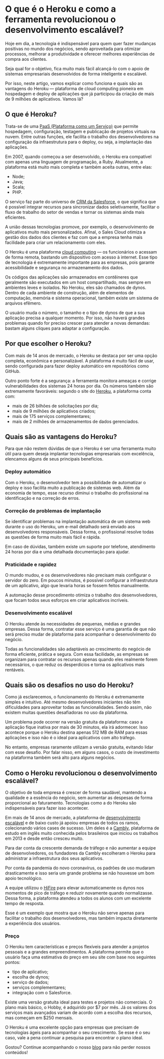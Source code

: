 # O que é o Heroku e como a ferramenta revolucionou o desenvolvimento escalável?

Hoje em dia, a tecnologia é indispensável para quem quer fazer mudanças positivas no mundo dos negócios, sendo aproveitada para otimizar processos, melhorar a produtividade e oferecer melhores experiências de compra aos clientes.

Seja qual for o objetivo, fica muito mais fácil alcançá-lo com o apoio de sistemas empresariais desenvolvidos de forma inteligente e escalável.

Por isso, neste artigo, vamos explicar como funciona e quais são as vantagens do Heroku — plataforma de cloud computing pioneira em hospedagem e deploy de aplicações que já participou da criação de mais de 9 milhões de aplicativos. Vamos lá?

## O que é Heroku?

Trata-se de uma [PaaS (Plataforma como um Serviço)](https://imaginedone.com.br/blog/inovacao-e-tecnologia/iaas-paas-e-saas-aprenda-mais/) que permite hospedagem, configuração, testagem e publicação de projetos virtuais na nuvem. Entre outras funções, ele facilita o trabalho dos desenvolvedores na configuração da infraestrutura para o deploy, ou seja, a implantação das aplicações.

Em 2007, quando começou a ser desenvolvido, o Heroku era compatível com apenas uma linguagem de programação, a Ruby. Atualmente, a plataforma está muito mais completa e também aceita outras, entre elas:

- Node;
- Java;
- Scala;
- PHP.

O serviço faz parte do universo de [CRM da Salesforce](https://imaginedone.com.br/blog/salesforce/sales-cloud/), o que significa que é possível integrar recursos para sincronizar dados seletivamente, facilitar o fluxo de trabalho do setor de vendas e tornar os sistemas ainda mais eficientes.

A união dessas tecnologias promove, por exemplo, o desenvolvimento de aplicativos muito mais personalizados. Afinal, o Sales Cloud otimiza a gestão dos dados dos clientes e faz com que a empresa tenha mais facilidade para criar um relacionamento com eles.

O Heroku é uma plataforma [cloud computing](https://imaginedone.com.br/blog/inovacao-e-tecnologia/cloud-computing/) — os funcionários o acessam de forma remota, bastando um dispositivo com acesso à internet. Esse tipo de tecnologia é extremamente importante para as empresas, pois garante acessibilidade e segurança no armazenamento dos dados.

Os códigos das aplicações são armazenados em contêineres que geralmente são executados em um host compartilhado, mas sempre em ambientes leves e isolados. No Heroku, eles são chamados de dynos. Dentro de cada ambiente de construção, além de elementos de computação, memória e sistema operacional, também existe um sistema de arquivos efêmero.

O usuário muda o número, o tamanho e o tipo de dynos de que a sua aplicação precisa a qualquer momento. Por isso, não haverá grandes problemas quando for preciso crescer para atender a novas demandas: bastam alguns cliques para adaptar a configuração.

## Por que escolher o Heroku?

Com mais de 14 anos de mercado, o Heroku se destaca por ser uma opção completa, econômica e personalizável. A plataforma é muito fácil de usar, sendo configurada para fazer deploy automático em repositórios como GitHub.

Outro ponto forte é a segurança: a ferramenta monitora ameaças e corrige vulnerabilidades dos sistemas 24 horas por dia. Os números também são extremamente favoráveis: segundo o site do [Heroku](https://www.heroku.com/what), a plataforma conta com:

- mais de 26 bilhões de solicitações por dia;
- mais de 9 milhões de aplicativos criados;
- mais de 175 serviços complementares;
- mais de 2 milhões de armazenamentos de dados gerenciados.

## Quais são as vantagens do Heroku?

Para que não restem dúvidas de que o Heroku é ser uma ferramenta muito útil para quem deseja implantar tecnologias empresariais com excelência, elencamos alguns de seus principais benefícios.

### Deploy automático

Com o Heroku, o desenvolvedor tem a possibilidade de automatizar o deploy e isso facilita muito a publicação de sistemas web. Além da economia de tempo, esse recurso diminui o trabalho do profissional na identificação e na correção de erros. 

### Correção de problemas de implantação

Se identificar problemas na implantação automática de um sistema web durante o uso do Heroku, um e-mail detalhado será enviado aos desenvolvedores responsáveis. Dessa forma, o profissional resolve todas as questões de forma muito mais fácil e rápida.

Em caso de dúvidas, também existe um suporte por telefone, atendimento 24 horas por dia e uma detalhada documentação para ajudar.

### Praticidade e rapidez

O mundo mudou, e os desenvolvedores não precisam mais configurar o servidor do zero. Em poucos minutos, é possível configurar a infraestrutura de um aplicativo, algo que levaria horas se fossem feitos manualmente.

A automação desse procedimento otimiza o trabalho dos desenvolvedores, que focam todos seus esforços em criar aplicativos incríveis.

### Desenvolvimento escalável

O Heroku atende às necessidades de pequenas, médias e grandes empresas. Dessa forma, contratar esse serviço é uma garantia de que não será preciso mudar de plataforma para acompanhar o desenvolvimento do negócio.

Todas as funcionalidades são adaptáveis ao crescimento do negócio de forma eficiente, prática e segura. Com essa facilidade, as empresas se organizam para contratar os recursos apenas quando eles realmente forem necessários, o que reduz os desperdícios e torna os aplicativos mais rentáveis.

## Quais são os desafios no uso do Heroku?

Como já esclarecemos, o funcionamento do Heroku é extremamente simples e intuitivo. Até mesmo desenvolvedores iniciantes não têm dificuldades para aproveitar todas as funcionalidades. Sendo assim, não existem muitas questões desafiadoras no uso da plataforma.

Um problema pode ocorrer na versão gratuita da plataforma: caso a aplicação fique inativa por mais de 30 minutos, ela irá adormecer. Isso acontece porque o Heroku destina apenas 512 MB de RAM para essas aplicações e isso não é o ideal para aplicativos com alto tráfego.

No entanto, empresas raramente utilizam a versão gratuita, evitando lidar com esse desafio. Por falar nisso, em alguns casos, o custo de investimento na plataforma também será alto para alguns negócios.

## Como o Heroku revolucionou o desenvolvimento escalável?

O objetivo de toda empresa é crescer de forma saudável, mantendo a qualidade e a essência do negócio, sem aumentar as despesas de forma proporcional ao faturamento. Tecnologias como a do Heroku são indispensáveis para fazer isso acontecer.

Em mais de 14 anos de mercado, a plataforma de [desenvolvimento escalável](https://imaginedone.com.br/blog/inovacao-e-tecnologia/paas-saas-negocios-escalaveis/) e de baixo custo já apoiou empresas de todos os ramos, colecionando vários cases de sucesso. Um deles é a [Cambly](https://www.cambly.com/english?lang=pt), plataforma de estudo em inglês muito conhecida pelos brasileiros que iniciou os trabalhos em 2013 e desde então cresceu muito.

Para dar conta da crescente demanda de tráfego e não aumentar a equipe de desenvolvedores, os fundadores da Cambly escolheram o Heroku para administrar a infraestrutura dos seus aplicativos.

Por conta da pandemia do novo coronavírus, os padrões de uso mudaram drasticamente e isso seria um grande problema se não houvesse um bom apoio tecnológico.

A equipe utilizou o [HiFire](https://www.hirefire.io/) para elevar automaticamente os dynos nos momentos de pico de tráfego e reduzir novamente quando normalizasse. Dessa forma, a plataforma atendeu a todos os alunos com um excelente tempo de resposta.

Esse é um exemplo que mostra que o Heroku não serve apenas para facilitar o trabalho dos desenvolvedores, mas também impacta diretamente a experiência dos usuários.

### Preço

O Heroku tem características e preços flexíveis para atender a projetos pessoais e a grandes empreendimentos. A plataforma permite que o usuário faça uma estimativa do preço em seu site com base nos seguintes pontos:

- tipo de aplicativo;
- escolha de dynos;
- serviço de dados;
- serviços complementares;
- integração com o Salesforce.

Existe uma versão gratuita ideal para testes e projetos não comerciais. O plano mais básico, o Hobby, é adquirido por $7 por mês. Já os valores dos serviços mais avançados variam de acordo com a escolha dos recursos, mas começam em $250 mensais.

O Heroku é uma excelente opção para empresas que precisam de tecnologias ágeis para acompanhar o seu crescimento. Se esse é o seu caso, vale a pena continuar a pesquisa para encontrar o plano ideal.

Gostou? Continue acompanhando o nosso [blog](https://imaginedone.com.br/blog/) para não perder nossos conteúdos!